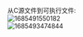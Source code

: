 从C源文件到可执行文件:<br/>
![1685491550182](https://github.com/Leavaway/csnotes/assets/86211987/3f95c6db-8d72-454b-9b45-896f59d2384c)<br/>
![1685493474844](https://github.com/Leavaway/csnotes/assets/86211987/86878abf-e32b-47af-afe6-0e794cb6c373)<br/>
